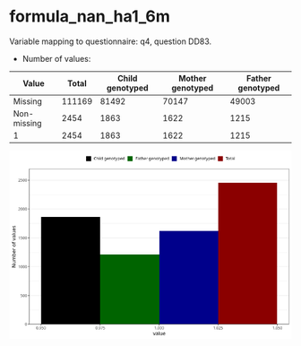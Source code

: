 # formula_nan_ha1_6m
Variable mapping to questionnaire: q4, question DD83.
- Number of values:

| Value | Total | Child genotyped | Mother genotyped | Father genotyped |
| ----- | ----- | --------------- | ---------------- | ---------------- |
| Missing | 111169 | 81492 | 70147 | 49003 |
| Non-missing | 2454 | 1863 | 1622 | 1215 |
| 1 | 2454 | 1863 | 1622 | 1215 |



![](formula_nan_ha1_6m_n.png)



